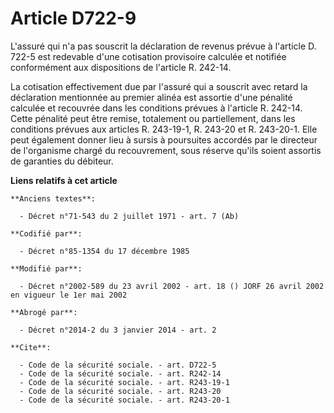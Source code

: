 # Article D722-9

L'assuré qui n'a pas souscrit la déclaration de revenus prévue à l'article D. 722-5 est redevable d'une cotisation provisoire
calculée et notifiée conformément aux dispositions de l'article R. 242-14.

La cotisation effectivement due par l'assuré qui a souscrit avec retard la déclaration mentionnée au premier alinéa est
assortie d'une pénalité calculée et recouvrée dans les conditions prévues à l'article R. 242-14. Cette pénalité peut être
remise, totalement ou partiellement, dans les conditions prévues aux articles R. 243-19-1, R. 243-20 et R. 243-20-1. Elle
peut également donner lieu à sursis à poursuites accordés par le directeur de l'organisme chargé du recouvrement, sous
réserve qu'ils soient assortis de garanties du débiteur.

**Liens relatifs à cet article**

	**Anciens textes**:

	  - Décret n°71-543 du 2 juillet 1971 - art. 7 (Ab)

	**Codifié par**:

	  - Décret n°85-1354 du 17 décembre 1985

	**Modifié par**:

	  - Décret n°2002-589 du 23 avril 2002 - art. 18 () JORF 26 avril 2002 en vigueur le 1er mai 2002

	**Abrogé par**:

	  - Décret n°2014-2 du 3 janvier 2014 - art. 2

	**Cite**:

	  - Code de la sécurité sociale. - art. D722-5
	  - Code de la sécurité sociale. - art. R242-14
	  - Code de la sécurité sociale. - art. R243-19-1
	  - Code de la sécurité sociale. - art. R243-20
	  - Code de la sécurité sociale. - art. R243-20-1
